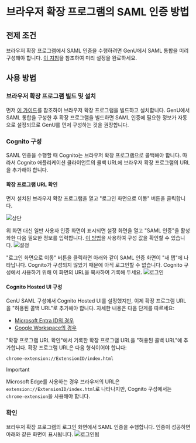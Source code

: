# 브라우저 확장 프로그램의 SAML 인증 방법

## 전제 조건

브라우저 확장 프로그램에서 SAML 인증을 수행하려면 GenU에서 SAML 통합을 미리 구성해야 합니다. [이 지침](./DEPLOY_OPTION.md#saml-authentication)을 참조하여 미리 설정을 완료하세요.

## 사용 방법

### 브라우저 확장 프로그램 빌드 및 설치

먼저 [이 가이드](/browser-extension/README.md#usage)를 참조하여 브라우저 확장 프로그램을 빌드하고 설치합니다. GenU에서 SAML 통합을 구성한 후 확장 프로그램을 빌드하면 SAML 인증에 필요한 정보가 자동으로 설정되므로 GenU를 먼저 구성하는 것을 권장합니다.

### Cognito 구성

SAML 인증을 수행할 때 Cognito는 브라우저 확장 프로그램으로 콜백해야 합니다. 따라서 Cognito 애플리케이션 클라이언트의 콜백 URL에 브라우저 확장 프로그램의 URL을 추가해야 합니다.

#### 확장 프로그램 URL 확인

먼저 설치된 브라우저 확장 프로그램을 열고 "로그인 화면으로 이동" 버튼을 클릭합니다.

![상단](../assets/images/extension/saml_top.png)

위 화면 대신 일반 사용자 인증 화면이 표시되면 설정 화면을 열고 "SAML 인증"을 활성화한 다음 필요한 정보를 입력합니다. [이 방법](./EXTENSION_BUILD.md#for-other-users-windows-etc)을 사용하여 구성 값을 확인할 수 있습니다.
![설정](../assets/images/extension/saml_settings.png)

"로그인 화면으로 이동" 버튼을 클릭하면 아래와 같이 SAML 인증 화면이 "새 탭"에 나타납니다. Cognito가 구성되지 않았기 때문에 아직 로그인할 수 없습니다. Cognito 구성에서 사용하기 위해 이 화면의 URL을 복사하여 기록해 두세요.
![로그인](../assets/images/extension/saml_login.png)

#### Cognito Hosted UI 구성

GenU SAML 구성에서 Cognito Hosted UI를 설정했지만, 이제 확장 프로그램 URL을 "허용된 콜백 URL"로 추가해야 합니다. 자세한 내용은 다음 단계를 따르세요:

- [Microsoft Entra ID의 경우](./SAML_WITH_ENTRA_ID.md#cognito-configuration-hosted-ui)
- [Google Workspace의 경우](./SAML_WITH_GOOGLE_WORKSPACE.md#cognito-configuration-hosted-ui)

"확장 프로그램 URL 확인"에서 기록한 확장 프로그램 URL을 "허용된 콜백 URL"에 추가합니다. 확장 프로그램 URL은 다음 형식이어야 합니다:

```text
chrome-extension://ExtensionID/index.html
```

> [!IMPORTANT]
> Microsoft Edge를 사용하는 경우 브라우저의 URL은 `extension://ExtensionID/index.html`로 나타나지만, Cognito 구성에서는 `chrome-extension`을 사용해야 합니다.

### 확인

브라우저 확장 프로그램의 로그인 화면에서 SAML 인증을 수행합니다. 인증이 성공하면 아래와 같은 화면이 표시됩니다.
![로그인됨](../assets/images/extension/saml_loggedin.png)
